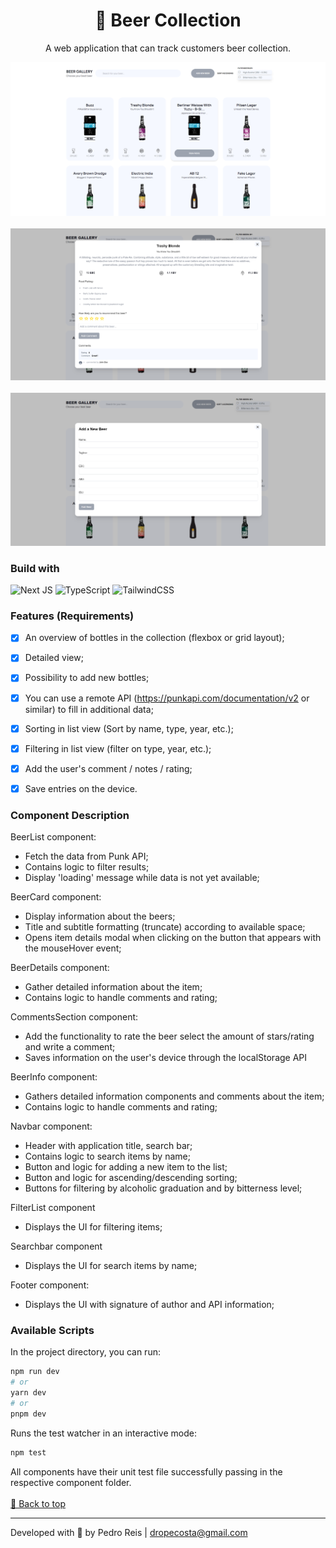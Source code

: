 <div id='top'>

<h1 align="center">🍺 Beer Collection</a></h1>
<p align="center">A web application that can track customers beer collection.</p>

![Application screen](https://raw.githubusercontent.com/dropecosta/beer-collection/41ab05eba52df19b538cb417008ae3a2575fd5f9/public/home.png)
<br /><br />
![Detailed view screen](https://raw.githubusercontent.com/dropecosta/beer-collection/41ab05eba52df19b538cb417008ae3a2575fd5f9/public/details.png)
<br /><br />
![Add new beer screen](https://raw.githubusercontent.com/dropecosta/beer-collection/master/public/addbeer.png)

### Build with

![Next JS](https://img.shields.io/badge/Next-black?style=for-the-badge&logo=next.js&logoColor=white)
![TypeScript](https://img.shields.io/badge/typescript-3178C6?style=for-the-badge&logo=typescript&logoColor=white)
![TailwindCSS](https://img.shields.io/badge/tailwindcss-%2338B2AC.svg?style=for-the-badge&logo=tailwind-css&logoColor=white)

### Features (Requirements)

- [x] An overview of bottles in the collection (flexbox or grid layout);
- [x] Detailed view;
- [x] Possibility to add new bottles;
- [x] You can use a remote API (https://punkapi.com/documentation/v2 or similar) to fill in additional data;
- [x] Sorting in list view (Sort by name, type, year, etc.);
- [x] Filtering in list view (filter on type, year, etc.);
- [x] Add the user's comment / notes / rating;
- [x] Save entries on the device.


### Component Description

BeerList component:
- Fetch the data from Punk API;
- Contains logic to filter results;
- Display 'loading' message while data is not yet available;

BeerCard component:
- Display information about the beers;
- Title and subtitle formatting (truncate) according to available space;
- Opens item details modal when clicking on the button that appears with the mouseHover event;

BeerDetails component: 
- Gather detailed information about the item;
- Contains logic to handle comments and rating;

CommentsSection component:  
- Add the functionality to rate the beer select the amount of stars/rating and write a comment;
- Saves information on the user's device through the localStorage API

BeerInfo component: 
- Gathers detailed information components and comments about the item;
- Contains logic to handle comments and rating;

Navbar component:
- Header with application title, search bar;
- Contains logic to search items by name;
- Button and logic for adding a new item to the list;
- Button and logic for ascending/descending sorting;
- Buttons for filtering by alcoholic graduation and by bitterness level;

FilterList component
- Displays the UI for filtering items;

Searchbar component
- Displays the UI for search items by name;

Footer component:
- Displays the UI with signature of author and API information;


### Available Scripts

In the project directory, you can run:

```bash
npm run dev
# or
yarn dev
# or
pnpm dev
```

Runs the test watcher in an interactive mode:

```bash
npm test
```

All components have their unit test file successfully passing in the respective component folder.
<br /><br />
<a href='#top'>🔼 Back to top</a>

---

Developed with 🧡 by Pedro Reis | dropecosta@gmail.com
